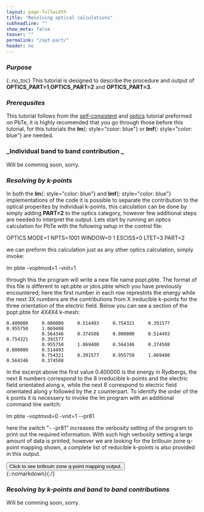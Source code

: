 ```yaml
---
layout: page-fullwidth
title: "Resolving optical calculations"
subheadline: ""
show_meta: false
teaser: ""
permalink: "/opt-part/"
header: no
---
```


### _Purpose_
{:.no_toc}
This tutorial is designed to describe the procedure and output of **OPTICS_PART=1**,**OPTICS_PART=2** and **OPTICS_PART=3**. 

### _Prerequsites_
This tutorial follows from the [self-consistent](http://lordcephei.github.io/asa-doc/) and [optics](http://lordcephei.github.io/docs-equ-optics/) tutorial preformed on PbTe, it is highly recomended that you go through those before this tutorial, for this tutorials the **lm**{: style="color: blue"} or  **lmf**{: style="color: blue"} are needed.

### _Individual band to band contribution _

Will be comming soon, sorry.

### _Resolving by k-points_
In both the **lm**{: style="color: blue"} and **lmf**{: style="color: blue"} implementations of the code it is possible to separate the contribution to the optical properites by individual k-points, this calculation can be done by simply adding **PART=2** to the optics category, however few additional steps are needed to interpret the output. Lets start by running an optics calculation for PbTe with the following setup in the control file:

  OPTICS  MODE=1 NPTS=1001 WINDOW=0 1 ESCISS=0 LTET=3
          PART=2

we can preform this calculation just as any other optics calculation, simply invoke:

  lm pbte -voptmod=1 -vnit=1

through this the program will write a new file name popt.pbte. The format of this file is different to opt.pbte or jdos.pbte which you have previously encountered; here the first number in each row represtnts the energy while the next 3X numbers are the contributions from X ireducible k-points for the three orientation of the electric field. Below you can see a section of the popt.pbte for 4X4X4 k-mesh:

    0.400000     0.000000     0.514493     0.754321     0.391577     0.955750     1.069400
                 0.564346     0.374508     0.000000     0.514493     0.754321     0.391577
                 0.955750     1.069400     0.564346     0.374508     0.000000     0.514493
                 0.754321     0.391577     0.955750     1.069400     0.564346     0.374508


In the excerpt  above the first value 0.400000 is the energy in Rydbergs, the next 8 numbers correspond to the 8 irreducible k-points and the electric field orientated along x, while the next 8 correspond to electric field orientated along y followed by the z counterpart.
To identify the order of the k points it is necessery to invoke the lm program with an additional command line switch:

   lm pbte -voptmod=0 -vnit=1 --pr81
   
here the switch "- -pr81"  increases the verbosity setting of the program to print out the required information. With such high verbosity setting a large amount of data is printed, however we are looking for the brillouin zone q-point mapping shown, a complete list of reducible k-points is also provided in this output.

<div onclick="elm = document.getElementById('foobar'); if(elm.style.display == 'none') elm.style.display = 'block'; else elm.style.display = 'none';"><button type="button" class="button tiny radius">Click to see brillouin zone q-point mapping output.</button></div>
{::nomarkdown}<div style="display:none;margin:0px 25px 0px 25px;"id="foobar">{:/}
~~~   
 BZMESH: qp mapping   
  i1..i3                          qp                    iq   ig  g  
 (1,1,1)           0.000000    0.000000    0.000000     1    1 i*i   
 (2,1,1)          -0.250000    0.250000    0.250000     2    1 i*i   
 (4,1,1)           0.250000   -0.250000   -0.250000     2    2 i   
 (1,2,1)           0.250000   -0.250000    0.250000     2    3 r3(1,1,-1)   
 (1,4,1)          -0.250000    0.250000   -0.250000     2    4 i*r3(1,1,-1)   
 (4,4,4)          -0.250000   -0.250000   -0.250000     2    5 r3(-1,-1,1)   
 (2,2,2)           0.250000    0.250000    0.250000     2    6 i*r3(-1,-1,1)   
 (1,1,2)           0.250000    0.250000   -0.250000     2    9 r3(-1,-1,-1)   
 (1,1,4)          -0.250000   -0.250000    0.250000     2   10 i*r3(-1,-1,-1)   
 (3,1,1)          -0.500000    0.500000    0.500000     3    1 i*i   
 (1,3,1)           0.500000   -0.500000    0.500000     3    3 r3(1,1,-1)   
 (3,3,3)          -0.500000   -0.500000   -0.500000     3    5 r3(-1,-1,1)   
 (1,1,3)           0.500000    0.500000   -0.500000     3    9 r3(-1,-1,-1)   
 (2,2,1)           0.000000    0.000000    0.500000     4    1 i*i   
 (4,4,1)           0.000000    0.000000   -0.500000     4    2 i   
 (4,1,4)           0.000000   -0.500000    0.000000     4    3 r3(1,1,-1)   
 (2,1,2)           0.000000    0.500000    0.000000     4    4 i*r3(1,1,-1)   
 (1,4,4)          -0.500000    0.000000    0.000000     4    5 r3(-1,-1,1)   
 (1,2,2)           0.500000    0.000000    0.000000     4    6 i*r3(-1,-1,1)   
 (3,2,1)          -0.250000    0.250000    0.750000     5    1 i*i   
 (3,4,1)           0.250000   -0.250000   -0.750000     5    2 i   
 (4,2,4)           0.250000   -0.750000    0.250000     5    3 r3(1,1,-1)   
 (2,4,2)          -0.250000    0.750000   -0.250000     5    4 i*r3(1,1,-1)   
 (4,3,3)          -0.750000   -0.250000   -0.250000     5    5 r3(-1,-1,1)    
 (2,3,3)           0.750000    0.250000    0.250000     5    6 i*r3(-1,-1,1)   
 (1,3,2)           0.750000   -0.250000    0.250000     5    7 r3d   
 (1,3,4)          -0.750000    0.250000   -0.250000     5    8 i*r3d   
 (2,1,3)           0.250000    0.750000   -0.250000     5    9 r3(-1,-1,-1)   
 (4,1,3)          -0.250000   -0.750000    0.250000     5   10 i*r3(-1,-1,-1)   
 (3,3,4)          -0.250000   -0.250000   -0.750000     5   11 r2x   
 (3,3,2)           0.250000    0.250000    0.750000     5   12 mx   
 (2,4,4)          -0.750000    0.250000    0.250000     5   17 r3(1,-1,-1)   
 (4,2,2)           0.750000   -0.250000   -0.250000     5   18 i*r3(1,-1,-1)   
 (3,1,2)          -0.250000    0.750000    0.250000     5   19 r3(-1,1,1)    
 (3,1,4)           0.250000   -0.750000   -0.250000     5   20 i*r3(-1,1,1)   
 (1,4,3)          -0.750000   -0.250000    0.250000     5   23 r2(1,0,-1)   
 (1,2,3)           0.750000    0.250000   -0.250000     5   24 m(1,0,-1)   
 (4,4,2)           0.250000    0.250000   -0.750000     5   25 r2y    
 (2,2,4)          -0.250000   -0.250000    0.750000     5   26 my   
 (2,3,1)           0.250000   -0.250000    0.750000     5   33 r2z   
 (4,3,1)          -0.250000    0.250000   -0.750000     5   34 mz   
 (3,4,3)          -0.250000   -0.750000   -0.250000     5   41 r3(1,-1,1)   
 (3,2,3)           0.250000    0.750000    0.250000     5   42 i*r3(1,-1,1)   
 (4,2,1)          -0.500000    0.500000    1.000000     6    1 i*i   
 (2,4,1)           0.500000   -0.500000   -1.000000     6    2 i   
 (4,3,4)           0.500000   -1.000000    0.500000     6    3 r3(1,1,-1)   
 (2,3,2)          -0.500000    1.000000   -0.500000     6    4 i*r3(1,1,-1)   
 (3,2,2)          -1.000000   -0.500000   -0.500000     6    5 r3(-1,-1,1)   
 (3,4,4)           1.000000    0.500000    0.500000     6    6 i*r3(-1,-1,1)   
 (1,4,2)           1.000000   -0.500000    0.500000     6    7 r3d   
 (1,2,4)          -1.000000    0.500000   -0.500000     6    8 i*r3d   
 (2,1,4)           0.500000    1.000000   -0.500000     6    9 r3(-1,-1,-1)   
 (4,1,2)          -0.500000   -1.000000    0.500000     6   10 i*r3(-1,-1,-1)   
 (2,2,3)          -0.500000   -0.500000   -1.000000     6   11 r2x   
 (4,4,3)           0.500000    0.500000    1.000000     6   12 mx   
 (3,3,1)           0.000000    0.000000    1.000000     7    1 i*i   
 (3,1,3)           0.000000   -1.000000    0.000000     7    3 r3(1,1,-1)   
 (1,3,3)          -1.000000    0.000000    0.000000     7    5 r3(-1,-1,1)   
 (4,3,2)           0.000000    0.500000    1.000000     8    1 i*i   
 (2,3,4)           0.000000   -0.500000   -1.000000     8    2 i   
 (3,2,4)           0.500000   -1.000000    0.000000     8    3 r3(1,1,-1)   
 (3,4,2)          -0.500000    1.000000    0.000000     8    4 i*r3(1,1,-1)   
 (4,2,3)          -1.000000    0.000000   -0.500000     8    5 r3(-1,-1,1)   
 (2,4,3)           1.000000    0.000000    0.500000     8    6 i*r3(-1,-1,1)      
~~~   
{::nomarkdown}</div>{:/}


### _Resolving by k-points and band to band contributions_

Will be comming soon, sorry.

